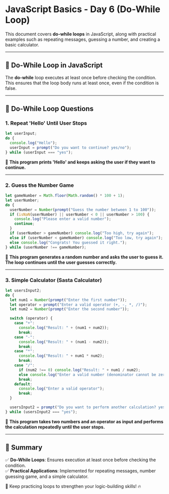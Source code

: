 # JavaScript Basics - Day 6 (Do-While Loop)

This document covers **do-while loops** in JavaScript, along with practical examples such as repeating messages, guessing a number, and creating a basic calculator.

---

## 🔄 Do-While Loop in JavaScript

The **do-while** loop executes at least once before checking the condition. This ensures that the loop body runs at least once, even if the condition is false.

---

## 🚀 Do-While Loop Questions

### **1. Repeat 'Hello' Until User Stops**

```js
let userInput;
do {
  console.log("Hello");
  userInput = prompt("Do you want to continue? yes/no");
} while (userInput === "yes");
```

🔹 **This program prints 'Hello' and keeps asking the user if they want to continue.**

---

### **2. Guess the Number Game**

```js
let gameNumber = Math.floor(Math.random() * 100 + 1);
let userNumber;
do {
  userNumber = Number(prompt("Guess the number between 1 to 100"));
  if (isNaN(userNumber) || userNumber < 0 || userNumber > 100) {
    console.log("Please enter a valid number");
    continue;
  }
  if (userNumber > gameNumber) console.log("Too high, try again");
  else if (userNumber < gameNumber) console.log("Too low, try again");
  else console.log("Congrats! You guessed it right.");
} while (userNumber !== gameNumber);
```

🔹 **This program generates a random number and asks the user to guess it. The loop continues until the user guesses correctly.**

---

### **3. Simple Calculator (Sasta Calculator)**

```js
let usersInput2;
do {
  let num1 = Number(prompt("Enter the first number"));
  let operator = prompt("Enter a valid operator (+, -, *, /)");
  let num2 = Number(prompt("Enter the second number"));

  switch (operator) {
    case "+":
      console.log("Result: " + (num1 + num2));
      break;
    case "-":
      console.log("Result: " + (num1 - num2));
      break;
    case "*":
      console.log("Result: " + num1 * num2);
      break;
    case "/":
      if (num2 !== 0) console.log("Result: " + num1 / num2);
      else console.log("Enter a valid number (denominator cannot be zero)");
      break;
    default:
      console.log("Enter a valid operator");
      break;
  }

  usersInput2 = prompt("Do you want to perform another calculation? yes/no");
} while (usersInput2 === "yes");
```

🔹 **This program takes two numbers and an operator as input and performs the calculation repeatedly until the user stops.**

---

## 📌 Summary

✅ **Do-While Loops**: Ensures execution at least once before checking the condition.  
✅ **Practical Applications**: Implemented for repeating messages, number guessing game, and a simple calculator.

🚀 Keep practicing loops to strengthen your logic-building skills! 🔥
